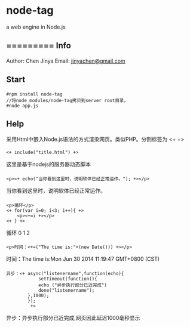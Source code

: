 node-tag
=========

a web engine in Node.js

=========
Info
---------
####
Author: Chen Jinya
Email: jinyachen@gmail.com

Start
---------
####
	#npm install node-tag
	//将node_modules/node-tag拷贝到server root目录。
	#node app.js

Help
---------
采用Html中嵌入Node.js语法的方式渲染网页。类似PHP。分割标签为 <+ +>
####
	<+ include("title.html") +>
这里是基于nodejs的服务器动态脚本
####
	<p><+ echo("当你看到这里时，说明软体已经正常运作。"); +></p>
当你看到这里时，说明软体已经正常运作。
####
	<p>循环</p>
	<+ for(var i=0; i<3; i++){ +>
		<p><+=i +></p>
	<+ } +>
			
循环
0
1
2
####
	<p>时间：<+=("The time is:"+(new Date())) +></p>
			
时间：The time is:Mon Jun 30 2014 11:19:47 GMT+0800 (CST)
####
	异步：<+ async("listenername",function(echo){
				setTimeout(function(){
				echo ("异步执行部分已近完成")
				done("listenername");
			},1000);
			});
			 +>
			
异步：异步执行部分已近完成,网页因此延迟1000毫秒显示

